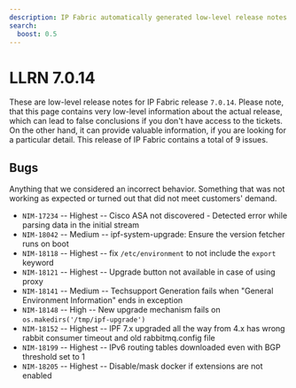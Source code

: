 ```yaml
---
description: IP Fabric automatically generated low-level release notes for version 7.0.14.
search:
  boost: 0.5
---
```


# LLRN 7.0.14

These are low-level release notes for IP Fabric release `7.0.14`. Please note, that this page contains very low-level information about the actual release, which can lead to false conclusions if you don't have access to the tickets. On the other hand, it can provide valuable information, if you are looking for a particular detail. This release of IP Fabric contains a total of 9 issues.

## Bugs

Anything that we considered an incorrect behavior. Something that was not working as expected or turned out that did not meet customers' demand.

- `NIM-17234` -- Highest -- Cisco ASA not discovered - Detected error while parsing data in the initial stream
- `NIM-18042` -- Medium -- ipf-system-upgrade: Ensure the version fetcher runs on boot
- `NIM-18118` -- Highest -- fix `/etc/environment` to not include the `export` keyword
- `NIM-18121` -- Highest -- Upgrade button not available in case of using proxy
- `NIM-18141` -- Medium -- Techsupport Generation fails when "General Environment Information" ends in exception
- `NIM-18148` -- High -- New upgrade mechanism fails on `os.makedirs('/tmp/ipf-upgrade')`
- `NIM-18152` -- Highest -- IPF 7.x upgraded all the way from 4.x has wrong rabbit consumer timeout and old rabbitmq.config file
- `NIM-18199` -- Highest -- IPv6 routing tables downloaded even with BGP threshold set to 1
- `NIM-18205` -- Highest -- Disable/mask docker if extensions are not enabled
